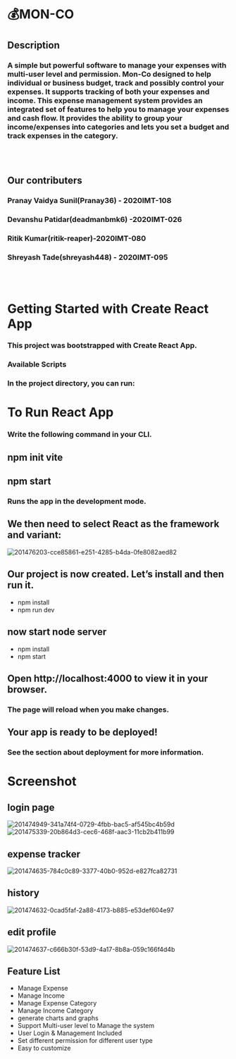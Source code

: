 # 💰MON-CO

## Description
### A simple but powerful software to manage your expenses with multi-user level and permission. Mon-Co designed to help individual or business budget, track and possibly control your expenses. It supports tracking of both your expenses and income. This expense management system provides an integrated set of features to help you to manage your expenses and cash flow. It provides the ability to group your income/expenses into categories and lets you set a budget and track expenses in the category.
<br />
<br />

## Our contributers

### Pranay Vaidya Sunil(Pranay36) - 2020IMT-108
### Devanshu Patidar(deadmanbmk6) -2020IMT-026
### Ritik Kumar(ritik-reaper)-2020IMT-080
### Shreyash Tade(shreyash448) - 2020IMT-095

<br />
<br />

# Getting Started with Create React App
### This project was bootstrapped with Create React App.

### Available Scripts
### In the project directory, you can run:
# To Run React App
### Write the following command in your CLI.
## npm init vite
## npm start
### Runs the app in the development mode.
## We then need to select React as the framework and variant:
![201476203-cce85861-e251-4285-b4da-0fe8082aed82](https://user-images.githubusercontent.com/78135849/201476219-27c74caa-f7c9-4eac-ae05-954034eee25e.png)

## Our project is now created. Let’s install and then run it.
* npm install
* npm run dev


## now start node server
* npm install
* npm start

## Open http://localhost:4000 to view it in your browser.

### The page will reload when you make changes.
## Your app is ready to be deployed!

### See the section about deployment for more information.


# Screenshot 
## login page
![201474949-341a74f4-0729-4fbb-bac5-af545bc4b59d](https://user-images.githubusercontent.com/78135849/201475017-2a2afc9f-c2e6-43e3-a6f7-5480039296d5.jpg)
![201475339-20b864d3-cec6-468f-aac3-11cb2b411b99](https://user-images.githubusercontent.com/78135849/201475360-4084d340-9890-484e-9fe0-535f0eb58ebb.jpg)


## expense tracker
 ![201474635-784c0c89-3377-40b0-952d-e827fca82731](https://user-images.githubusercontent.com/78135849/201475101-c0f5f9c1-6c12-4e31-a0f3-dd9570a8b4cb.jpg)

## history
![201474632-0cad5faf-2a88-4173-b885-e53def604e97](https://user-images.githubusercontent.com/78135849/201475247-5b500d1f-2500-47d9-a8ea-59d520f8a53a.jpg)




## edit profile

![201474637-c666b30f-53d9-4a17-8b8a-059c166f4d4b](https://user-images.githubusercontent.com/78135849/201475280-d3990bf9-c1a2-4632-809b-ec9a3d41a2ef.jpg)

## Feature List

* Manage Expense
* Manage Income
* Manage Expense Category
* Manage Income Category
* generate charts and graphs
* Support Multi-user level to Manage the system
* User Login & Management Included
* Set different permission for different user type
* Easy to customize
